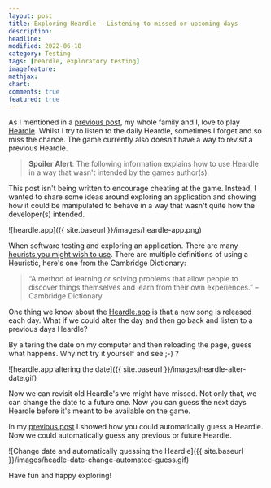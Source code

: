 ```yaml
---
layout: post
title: Exploring Heardle - Listening to missed or upcoming days
description:
headline:
modified: 2022-06-18
category: Testing
tags: [heardle, exploratory testing]
imagefeature:
mathjax:
chart:
comments: true
featured: true
---
```


As I mentioned in a [previous post](2022-06-18-gaming-heardle-the-art-of-keeping-things-simple.md), my whole family and I, love to play [Heardle](https://heardle.app). Whilst I try to listen to the daily Heardle, sometimes I forget and so miss the chance. The game currently also doesn't have a way to revisit a previous Heardle.

> **Spoiler Alert**: The following information explains how to use Heardle in a way that wasn't intended by the games author(s).

This post isn't being written to encourage cheating at the game. Instead, I wanted to share some ideas around exploring an application and showing how it could be manipulated to behave in a way that wasn't quite how the developer(s) intended.

![heardle.app]({{ site.baseurl }}/images/heardle-app.png)

When software testing and exploring an application. There are many [heurists you might wish to use](https://www.ministryoftesting.com/dojo/lessons/test-heuristics-cheat-sheet). There are multiple definitions of using a Heuristic, here's one from the Cambridge Dictionary:

>“A method of learning or solving problems that allow people to discover things themselves and learn from their own experiences.” – Cambridge Dictionary

One thing we know about the [Heardle.app]([Heardle](https://heardle.app)) is that a new song is released each day. What if we could alter the day and then go back and listen to a previous days Heardle? 

By altering the date on my computer and then reloading the page, guess what happens. Why not try it yourself and see ;-) ?

![heardle.app altering the date]({{ site.baseurl }}/images/heardle-alter-date.gif)

Now we can revisit old Heardle's we might have missed. Not only that, we can change the date to a future one. Now you can guess the next days Heardle before it's meant to be available on the game. 

In my [previous post](2022-06-18-gaming-heardle-the-art-of-keeping-things-simple.md) I showed how you could automatically guess a Heardle. Now we could automatically guess any previous or future Heardle.

![Change date and automatically guessing the Heardle]({{ site.baseurl }}/images/headle-date-change-automated-guess.gif)

Have fun and happy exploring!


 

